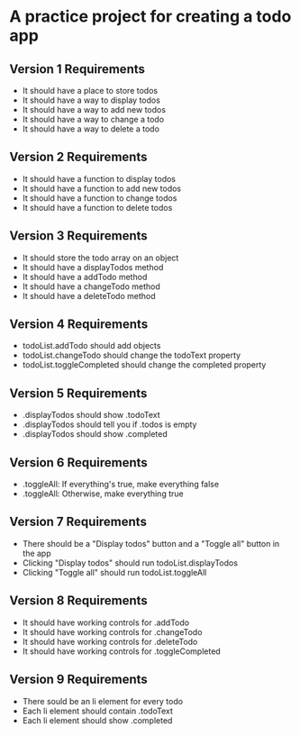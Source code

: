 # A practice project for creating a todo app

## Version 1 Requirements
- It should have a place to store todos
- It should have a way to display todos
- It should have a way to add new todos
- It should have a way to change a todo
- It should have a way to delete a todo

## Version 2 Requirements
- It should have a function to display todos
- It should have a function to add new todos
- It should have a function to change todos
- It should have a function to delete todos
 
## Version 3 Requirements
- It should store the todo array on an object
- It should have a displayTodos method
- It should have a addTodo method
- It should have a changeTodo method
- It should have a deleteTodo method
 
## Version 4 Requirements
- todoList.addTodo should add objects
- todoList.changeTodo should change the todoText property
- todoList.toggleCompleted should change the completed property

## Version 5 Requirements 
- .displayTodos should show .todoText
- .displayTodos should tell you if .todos is empty
- .displayTodos should show .completed

## Version 6 Requirements
- .toggleAll: If everything's true, make everything false
- .toggleAll: Otherwise, make everything true

## Version 7 Requirements
- There should be a "Display todos" button and a "Toggle all" button in the app
- Clicking "Display todos" should run todoList.displayTodos
- Clicking "Toggle all" should run todoList.toggleAll

## Version 8 Requirements
- It should have working controls for .addTodo
- It should have working controls for .changeTodo
- It should have working controls for .deleteTodo
- It should have working controls for .toggleCompleted

## Version 9 Requirements
- There sould be an li element for every todo
- Each li element should contain .todoText
- Each li element should show .completed